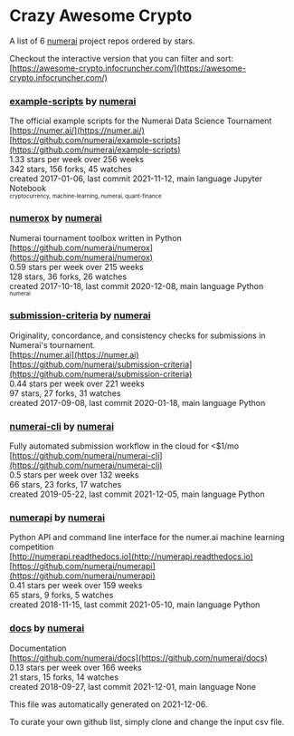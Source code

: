 # Crazy Awesome Crypto
A list of 6 [numerai](https://github.com/numerai) project repos ordered by stars.  

Checkout the interactive version that you can filter and sort: 
[https://awesome-crypto.infocruncher.com/](https://awesome-crypto.infocruncher.com/)  


### [example-scripts](https://github.com/numerai/example-scripts) by [numerai](https://github.com/numerai)  
The official example scripts for the Numerai Data Science Tournament  
[https://numer.ai/](https://numer.ai/)  
[https://github.com/numerai/example-scripts](https://github.com/numerai/example-scripts)  
1.33 stars per week over 256 weeks  
342 stars, 156 forks, 45 watches  
created 2017-01-06, last commit 2021-11-12, main language Jupyter Notebook  
<sub><sup>cryptocurrency, machine-learning, numerai, quant-finance</sup></sub>


### [numerox](https://github.com/numerai/numerox) by [numerai](https://github.com/numerai)  
Numerai tournament toolbox written in Python  
[https://github.com/numerai/numerox](https://github.com/numerai/numerox)  
0.59 stars per week over 215 weeks  
128 stars, 36 forks, 26 watches  
created 2017-10-18, last commit 2020-12-08, main language Python  
<sub><sup>numerai</sup></sub>


### [submission-criteria](https://github.com/numerai/submission-criteria) by [numerai](https://github.com/numerai)  
Originality, concordance, and consistency checks for submissions in Numerai's tournament.  
[https://numer.ai](https://numer.ai)  
[https://github.com/numerai/submission-criteria](https://github.com/numerai/submission-criteria)  
0.44 stars per week over 221 weeks  
97 stars, 27 forks, 31 watches  
created 2017-09-08, last commit 2020-01-18, main language Python  


### [numerai-cli](https://github.com/numerai/numerai-cli) by [numerai](https://github.com/numerai)  
Fully automated submission workflow in the cloud for <$1/mo  
[https://github.com/numerai/numerai-cli](https://github.com/numerai/numerai-cli)  
0.5 stars per week over 132 weeks  
66 stars, 23 forks, 17 watches  
created 2019-05-22, last commit 2021-12-05, main language Python  


### [numerapi](https://github.com/numerai/numerapi) by [numerai](https://github.com/numerai)  
Python API and command line interface for the numer.ai machine learning competition  
[http://numerapi.readthedocs.io](http://numerapi.readthedocs.io)  
[https://github.com/numerai/numerapi](https://github.com/numerai/numerapi)  
0.41 stars per week over 159 weeks  
65 stars, 9 forks, 5 watches  
created 2018-11-15, last commit 2021-05-10, main language Python  


### [docs](https://github.com/numerai/docs) by [numerai](https://github.com/numerai)  
Documentation    
[https://github.com/numerai/docs](https://github.com/numerai/docs)  
0.13 stars per week over 166 weeks  
21 stars, 15 forks, 14 watches  
created 2018-09-27, last commit 2021-12-01, main language None  


This file was automatically generated on 2021-12-06.  

To curate your own github list, simply clone and change the input csv file.  